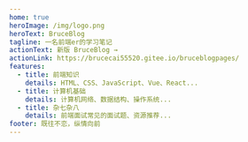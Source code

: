 ```yaml
---
home: true
heroImage: /img/logo.png
heroText: BruceBlog
tagline: 一名前端er的学习笔记
actionText: 新版 BruceBlog →
actionLink: https://brucecai55520.gitee.io/bruceblogpages/
features:
  - title: 前端知识
    details: HTML、CSS、JavaScript、Vue、React...
  - title: 计算机基础
    details: 计算机网络、数据结构、操作系统...
  - title: 杂七杂八
    details: 前端面试常见的面试题、资源推荐...
footer: 既往不恋，纵情向前
---
```

